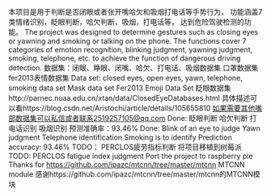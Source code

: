 本项目是用于判断是否闭眼或者张开嘴哈欠和吸烟打电话等手势行为，
功能涵盖7类情绪识别，眨眼判断，哈欠判断，吸烟，打电话等，
达到危险驾驶检测的功能。
The project was designed to determine gestures such as closing eyes or yawning and smoking or talking on the phone.
The functions cover 7 categories of emotion recognition, blinking judgment, yawning judgment, smoking, telephone, etc. to achieve the function of dangerous driving detection.
数据集：闭眼、睁眼、闭嘴、哈欠、打电话、吸烟数据集
        口罩数据集
        fer2013表情数据集
Data set: closed eyes, open eyes, yawn, telephone, smoking data set
Mask data set
Fer2013 Emoji Data Set
眨眼数据集http://parnec.nuaa.edu.cn/xtan/data/ClosedEyeDatabases.html
具体描述可以看https://blog.csdn.net/Aristochi/article/details/105655810
如果需要其他嘴部数据集可以私信或者联系2519257105@qq.com
Done:
眨眼判断
哈欠判断
打电话识别
吸烟识别
预测准确率：93.46%
Done:
Blink of an eye to judge
Yawn judgment
Telephone identification
Smoking is to identify
Prediction accuracy: 93.46%
TODO：
PERCLOS疲劳指标判断
将项目移植到树莓派
TODO:
PERCLOS fatigue index judgment
Port the project to raspberry pie
Thanks for https://github.com/ipazc/mtcnn/tree/master/mtcnn MTCNN module
感谢https://github.com/ipazc/mtcnn/tree/master/mtcnn的MTCNN模块
